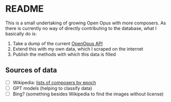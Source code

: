 # README

This is a small undertaking of growing Open Opus with more composers.
As there is currently no way of directly contributing to the database, what I basically do is:

1. Take a dump of the current [OpenOpus API](https://api.openopus.org/work/dump.json)
2. Extend this with my own data, which I scraped on the internet
3. Publish the methods with which this data is filled

## Sources of data

- [ ] Wikipedia: [lists of composers by epoch](https://en.wikipedia.org/wiki/List_of_classical_music_composers_by_era)
- [ ] GPT models (helping to classify data)
- [ ] Bing? (something besides Wikipedia to find the images without license)
